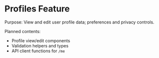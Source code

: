 # Profiles Feature

Purpose: View and edit user profile data; preferences and privacy controls.

Planned contents:
- Profile view/edit components
- Validation helpers and types
- API client functions for `/me`

